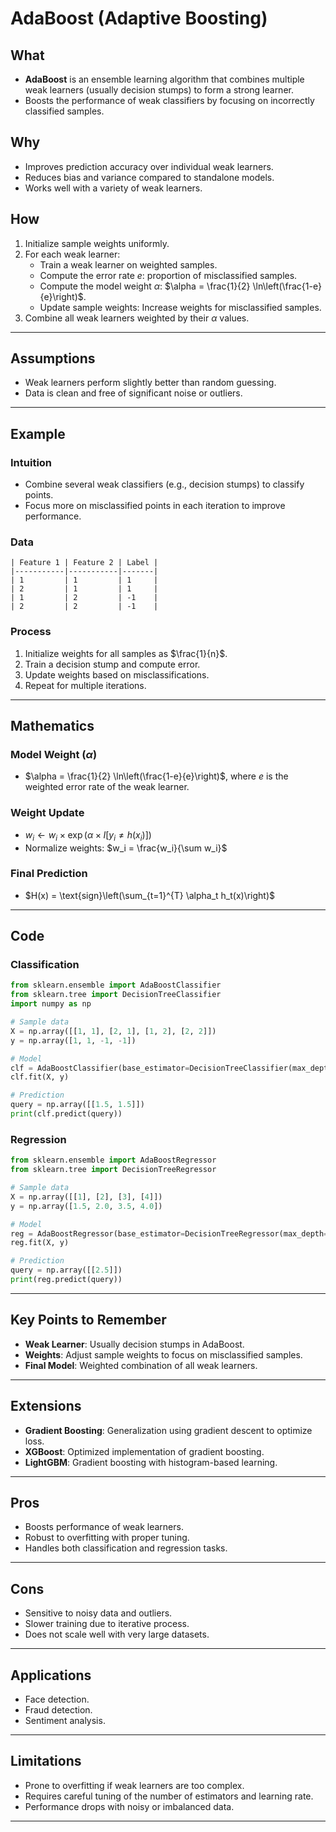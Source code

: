 # AdaBoost (Adaptive Boosting)

## What
- **AdaBoost** is an ensemble learning algorithm that combines multiple weak learners (usually decision stumps) to form a strong learner.
- Boosts the performance of weak classifiers by focusing on incorrectly classified samples.

## Why
- Improves prediction accuracy over individual weak learners.
- Reduces bias and variance compared to standalone models.
- Works well with a variety of weak learners.

## How
1. Initialize sample weights uniformly.
2. For each weak learner:
   - Train a weak learner on weighted samples.
   - Compute the error rate $e$: proportion of misclassified samples.
   - Compute the model weight $\alpha$: $\alpha = \frac{1}{2} \ln\left(\frac{1-e}{e}\right)$.
   - Update sample weights: Increase weights for misclassified samples.
3. Combine all weak learners weighted by their $\alpha$ values.

---

## Assumptions
- Weak learners perform slightly better than random guessing.
- Data is clean and free of significant noise or outliers.

---

## Example

### Intuition
- Combine several weak classifiers (e.g., decision stumps) to classify points.
- Focus more on misclassified points in each iteration to improve performance.

### Data
```plaintext
| Feature 1 | Feature 2 | Label |
|-----------|-----------|-------|
| 1         | 1         | 1     |
| 2         | 1         | 1     |
| 1         | 2         | -1    |
| 2         | 2         | -1    |
```

### Process
1. Initialize weights for all samples as $\frac{1}{n}$.
2. Train a decision stump and compute error.
3. Update weights based on misclassifications.
4. Repeat for multiple iterations.

---

## Mathematics
### Model Weight ($\alpha$)
- $\alpha = \frac{1}{2} \ln\left(\frac{1-e}{e}\right)$, where $e$ is the weighted error rate of the weak learner.

### Weight Update
- $w_i \leftarrow w_i \times \exp(\alpha \times I[y_i \neq h(x_i)])$
- Normalize weights: $w_i = \frac{w_i}{\sum w_i}$

### Final Prediction
- $H(x) = \text{sign}\left(\sum_{t=1}^{T} \alpha_t h_t(x)\right)$

---

## Code
### Classification
```python
from sklearn.ensemble import AdaBoostClassifier
from sklearn.tree import DecisionTreeClassifier
import numpy as np

# Sample data
X = np.array([[1, 1], [2, 1], [1, 2], [2, 2]])
y = np.array([1, 1, -1, -1])

# Model
clf = AdaBoostClassifier(base_estimator=DecisionTreeClassifier(max_depth=1), n_estimators=50)
clf.fit(X, y)

# Prediction
query = np.array([[1.5, 1.5]])
print(clf.predict(query))
```

### Regression
```python
from sklearn.ensemble import AdaBoostRegressor
from sklearn.tree import DecisionTreeRegressor

# Sample data
X = np.array([[1], [2], [3], [4]])
y = np.array([1.5, 2.0, 3.5, 4.0])

# Model
reg = AdaBoostRegressor(base_estimator=DecisionTreeRegressor(max_depth=1), n_estimators=50)
reg.fit(X, y)

# Prediction
query = np.array([[2.5]])
print(reg.predict(query))
```

---

## Key Points to Remember
- **Weak Learner**: Usually decision stumps in AdaBoost.
- **Weights**: Adjust sample weights to focus on misclassified samples.
- **Final Model**: Weighted combination of all weak learners.

---

## Extensions
- **Gradient Boosting**: Generalization using gradient descent to optimize loss.
- **XGBoost**: Optimized implementation of gradient boosting.
- **LightGBM**: Gradient boosting with histogram-based learning.

---

## Pros
- Boosts performance of weak learners.
- Robust to overfitting with proper tuning.
- Handles both classification and regression tasks.

---

## Cons
- Sensitive to noisy data and outliers.
- Slower training due to iterative process.
- Does not scale well with very large datasets.

---

## Applications
- Face detection.
- Fraud detection.
- Sentiment analysis.

---

## Limitations
- Prone to overfitting if weak learners are too complex.
- Requires careful tuning of the number of estimators and learning rate.
- Performance drops with noisy or imbalanced data.

---